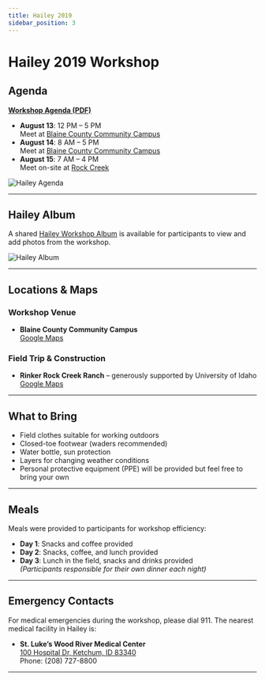 ```yaml
---
title: Hailey 2019
sidebar_position: 3
---
```


# Hailey 2019 Workshop

## Agenda

[**Workshop Agenda (PDF)**](https://s3-us-west-2.amazonaws.com/etalweb.joewheaton.org/RestorationConsortium/Workshops/2019/SGI/NRCS_WLFW+Low-Tech+Riparian+Restoration+Workshop+Agenda+-+Hailey%2C+ID.pdf)

- **August 13**: 12 PM – 5 PM  
  Meet at [Blaine County Community Campus](https://goo.gl/maps/a9CxtPuidvzFMgBm9)
- **August 14**: 8 AM – 5 PM  
  Meet at [Blaine County Community Campus](https://goo.gl/maps/a9CxtPuidvzFMgBm9)
- **August 15**: 7 AM – 4 PM  
  Meet on-site at [Rock Creek](https://goo.gl/maps/HFBeQguLMQ7baG4W8)

![Hailey Agenda](/img/workshops/2019/Hailey_Agenda.png)

---

## Hailey Album

A shared [Hailey Workshop Album](https://photos.app.goo.gl/Nm7dZkCoZLk1aTiHA) is available for participants to view and add photos from the workshop.

![Hailey Album](/img/workshops/2019/Hailey_Album.png)

---

## Locations & Maps

### Workshop Venue

- **Blaine County Community Campus**  
  [Google Maps](https://goo.gl/maps/a9CxtPuidvzFMgBm9)

### Field Trip & Construction

- **Rinker Rock Creek Ranch** – generously supported by University of Idaho  
  [Google Maps](https://goo.gl/maps/HFBeQguLMQ7baG4W8)

---

## What to Bring

- Field clothes suitable for working outdoors
- Closed-toe footwear (waders recommended)
- Water bottle, sun protection
- Layers for changing weather conditions
- Personal protective equipment (PPE) will be provided but feel free to bring your own

---

## Meals

Meals were provided to participants for workshop efficiency:  

- **Day 1**: Snacks and coffee provided
- **Day 2**: Snacks, coffee, and lunch provided
- **Day 3**: Lunch in the field, snacks and drinks provided  
  *(Participants responsible for their own dinner each night)*

---

## Emergency Contacts

For medical emergencies during the workshop, please dial 911. The nearest medical facility in Hailey is:  

- **St. Luke’s Wood River Medical Center**  
  [100 Hospital Dr, Ketchum, ID 83340](https://goo.gl/maps/5UNWr3Z5DPYeQmju5)  
  Phone: (208) 727-8800

---
